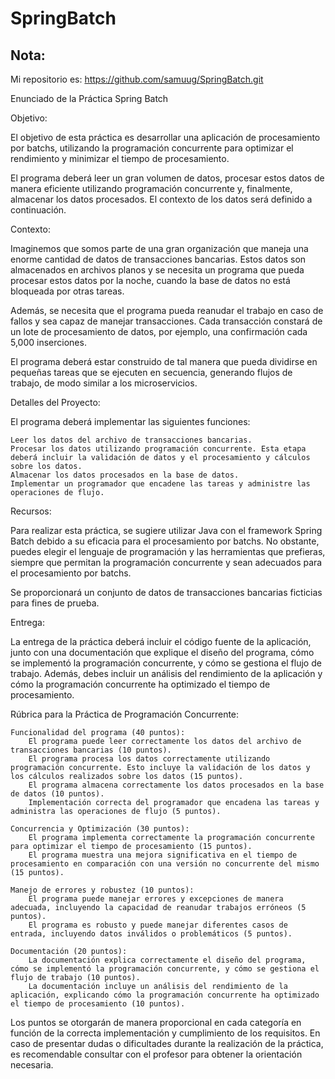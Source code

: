 # SpringBatch

## Nota:
Mi repositorio es: https://github.com/samuug/SpringBatch.git

Enunciado de la Práctica Spring Batch

Objetivo:

El objetivo de esta práctica es desarrollar una aplicación de procesamiento por batchs, utilizando la programación concurrente para optimizar el rendimiento y minimizar el tiempo de procesamiento.

El programa deberá leer un gran volumen de datos, procesar estos datos de manera eficiente utilizando programación concurrente y, finalmente, almacenar los datos procesados. El contexto de los datos será definido a continuación.

Contexto:

Imaginemos que somos parte de una gran organización que maneja una enorme cantidad de datos de transacciones bancarias. Estos datos son almacenados en archivos planos y se necesita un programa que pueda procesar estos datos por la noche, cuando la base de datos no está bloqueada por otras tareas.

Además, se necesita que el programa pueda reanudar el trabajo en caso de fallos y sea capaz de manejar transacciones. Cada transacción constará de un lote de procesamiento de datos, por ejemplo, una confirmación cada 5,000 inserciones.

El programa deberá estar construido de tal manera que pueda dividirse en pequeñas tareas que se ejecuten en secuencia, generando flujos de trabajo, de modo similar a los microservicios.

Detalles del Proyecto:

El programa deberá implementar las siguientes funciones:

    Leer los datos del archivo de transacciones bancarias.
    Procesar los datos utilizando programación concurrente. Esta etapa deberá incluir la validación de datos y el procesamiento y cálculos sobre los datos.
    Almacenar los datos procesados en la base de datos.
    Implementar un programador que encadene las tareas y administre las operaciones de flujo.

Recursos:

Para realizar esta práctica, se sugiere utilizar Java con el framework Spring Batch debido a su eficacia para el procesamiento por batchs. No obstante, puedes elegir el lenguaje de programación y las herramientas que prefieras, siempre que permitan la programación concurrente y sean adecuados para el procesamiento por batchs.

Se proporcionará un conjunto de datos de transacciones bancarias ficticias para fines de prueba.

Entrega:

La entrega de la práctica deberá incluir el código fuente de la aplicación, junto con una documentación que explique el diseño del programa, cómo se implementó la programación concurrente, y cómo se gestiona el flujo de trabajo. Además, debes incluir un análisis del rendimiento de la aplicación y cómo la programación concurrente ha optimizado el tiempo de procesamiento.

Rúbrica para la Práctica de Programación Concurrente:

    Funcionalidad del programa (40 puntos):
        El programa puede leer correctamente los datos del archivo de transacciones bancarias (10 puntos).
        El programa procesa los datos correctamente utilizando programación concurrente. Esto incluye la validación de los datos y los cálculos realizados sobre los datos (15 puntos).
        El programa almacena correctamente los datos procesados en la base de datos (10 puntos).
        Implementación correcta del programador que encadena las tareas y administra las operaciones de flujo (5 puntos).

    Concurrencia y Optimización (30 puntos):
        El programa implementa correctamente la programación concurrente para optimizar el tiempo de procesamiento (15 puntos).
        El programa muestra una mejora significativa en el tiempo de procesamiento en comparación con una versión no concurrente del mismo (15 puntos).

    Manejo de errores y robustez (10 puntos):
        El programa puede manejar errores y excepciones de manera adecuada, incluyendo la capacidad de reanudar trabajos erróneos (5 puntos).
        El programa es robusto y puede manejar diferentes casos de entrada, incluyendo datos inválidos o problemáticos (5 puntos).

    Documentación (20 puntos):
        La documentación explica correctamente el diseño del programa, cómo se implementó la programación concurrente, y cómo se gestiona el flujo de trabajo (10 puntos).
        La documentación incluye un análisis del rendimiento de la aplicación, explicando cómo la programación concurrente ha optimizado el tiempo de procesamiento (10 puntos).

Los puntos se otorgarán de manera proporcional en cada categoría en función de la correcta implementación y cumplimiento de los requisitos. En caso de presentar dudas o dificultades durante la realización de la práctica, es recomendable consultar con el profesor para obtener la orientación necesaria.
